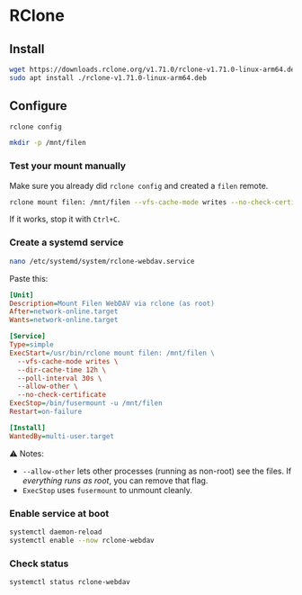 # RClone

## Install

```bash
wget https://downloads.rclone.org/v1.71.0/rclone-v1.71.0-linux-arm64.deb
sudo apt install ./rclone-v1.71.0-linux-arm64.deb
```

## Configure

```bash
rclone config

mkdir -p /mnt/filen
```

### **Test your mount manually**

Make sure you already did `rclone config` and created a `filen` remote.

```bash
rclone mount filen: /mnt/filen --vfs-cache-mode writes --no-check-certificate
```

If it works, stop it with `Ctrl+C`.

### **Create a systemd service**

```bash
nano /etc/systemd/system/rclone-webdav.service
```

Paste this:

```ini
[Unit]
Description=Mount Filen WebDAV via rclone (as root)
After=network-online.target
Wants=network-online.target

[Service]
Type=simple
ExecStart=/usr/bin/rclone mount filen: /mnt/filen \
  --vfs-cache-mode writes \
  --dir-cache-time 12h \
  --poll-interval 30s \
  --allow-other \
  --no-check-certificate
ExecStop=/bin/fusermount -u /mnt/filen
Restart=on-failure

[Install]
WantedBy=multi-user.target
```

⚠️ Notes:

* `--allow-other` lets other processes (running as non-root) see the files. If *everything runs as root*, you can remove that flag.
* `ExecStop` uses `fusermount` to unmount cleanly.

### **Enable service at boot**

```bash
systemctl daemon-reload
systemctl enable --now rclone-webdav
```

### **Check status**

```bash
systemctl status rclone-webdav
```
